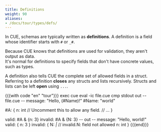 ```yaml
---
title: Definitions
weight: 90
aliases:
- /docs/tour/types/defs/
---
```


In CUE, schemas are typically written as **definitions**.
A definition is a field whose identifier starts with `#` or `_#`.

Because CUE knows that definitions are used for validation,
they aren't output as data.\
It's normal for definitions to specify fields that don't have concrete values,
such as types.

A definition also tells CUE the complete set of allowed fields in a struct.\
Referring to a definition **closes** any structs and lists recursively.
Structs and lists can be left **open** using `...`.

{{{with code "en" "tour"}}}
exec cue eval -ic file.cue
cmp stdout out
-- file.cue --
message: "Hello, \(#Name)!"
#Name:   "world"

#A: {
	n: int
	// Uncomment this to allow any field.
	// ...
}

valid: #A & {n: 3}
invalid: #A & {N: 3}
-- out --
message: "Hello, world!"
valid: {
    n: 3
}
invalid: {
    N: _|_ // invalid.N: field not allowed
    n: int
}
{{{end}}}
